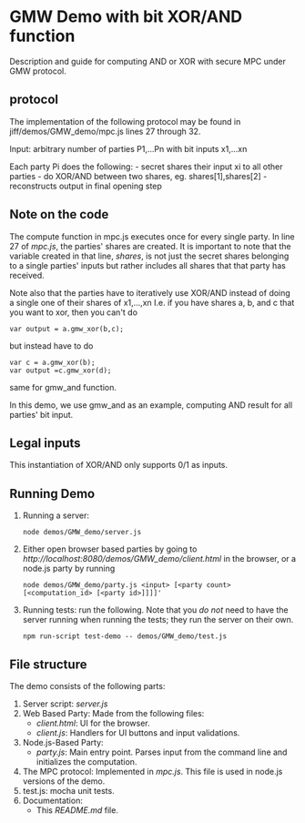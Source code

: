 # GMW Demo with bit XOR/AND function

Description and guide for computing AND or XOR with secure MPC under GMW protocol.

## protocol 

The implementation of the following protocol may be found in jiff/demos/GMW_demo/mpc.js lines 27 through 32.

Input: arbitrary number of parties P1,...Pn with bit inputs x1,...xn

Each party Pi does the following:
    - secret shares their input xi to all other parties
    - do XOR/AND between two shares, eg. shares[1],shares[2]
    - reconstructs output in final opening step

## Note on the code

The compute function in mpc.js executes once for every single party. In line 27 of *mpc.js*, the parties' shares are 
created. It is important to note that the variable created in that line, *shares*, is not just the secret shares belonging
to a single parties' inputs but rather includes all shares that that party has received.
 
Note also that the parties have to iteratively use XOR/AND instead of doing a single one of their shares of x1,...,xn
I.e. if you have shares a, b, and c that you want to
xor, then you can't do
```
var output = a.gmw_xor(b,c);
```
but instead have to do 
```
var c = a.gmw_xor(b);
var output =c.gmw_xor(d);
```
same for gmw_and function.

In this demo, we use gmw_and as an example, computing AND result for all parties' bit input.
## Legal inputs

This instantiation of XOR/AND only supports 0/1 as inputs.

## Running Demo
1. Running a server:
    ```shell
    node demos/GMW_demo/server.js
    ```
2. Either open browser based parties by going to *http://localhost:8080/demos/GMW_demo/client.html* in the browser, or a node.js party by running 
    ```shell
    node demos/GMW_demo/party.js <input> [<party count> [<computation_id> [<party id>]]]]'

3. Running tests: run the following. Note that you *do not* need to have the server running when running the tests; they run the server on their own.
    ```shell
    npm run-script test-demo -- demos/GMW_demo/test.js
    ```
## File structure
The demo consists of the following parts:
1. Server script: *server.js*
2. Web Based Party: Made from the following files:
    * *client.html*: UI for the browser.
    * *client.js*: Handlers for UI buttons and input validations.
3. Node.js-Based Party: 
    * *party.js*: Main entry point. Parses input from the command line and initializes the computation.
4. The MPC protocol: Implemented in *mpc.js*. This file is used in node.js versions of the demo.
5. test.js: mocha unit tests.
6. Documentation:
    * This *README.md* file.

